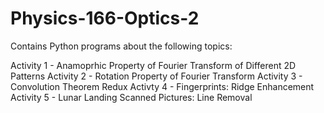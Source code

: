 # Physics-166-Optics-2

Contains Python programs about the following topics:

Activity 1 - Anamoprhic Property of Fourier Transform of Different 2D Patterns
Activity 2 - Rotation Property of Fourier Transform
Activity 3 - Convolution Theorem Redux
Activty 4 - Fingerprints: Ridge Enhancement
Activity 5 - Lunar Landing Scanned Pictures: Line Removal
